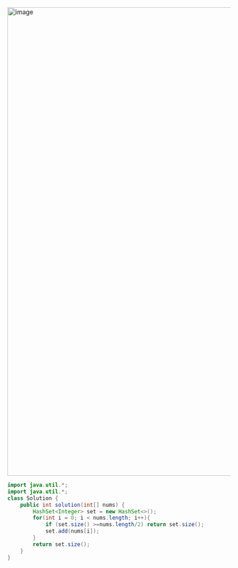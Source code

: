 <img width="1057" alt="image" src="https://github.com/user-attachments/assets/722f6706-8203-4aa6-ad49-3429d7ec9836">


```java
import java.util.*;
import java.util.*;
class Solution {
    public int solution(int[] nums) {
        HashSet<Integer> set = new HashSet<>();
        for(int i = 0; i < nums.length; i++){
            if (set.size() >=nums.length/2) return set.size();
            set.add(nums[i]);
        }
        return set.size();
    }
}
```
